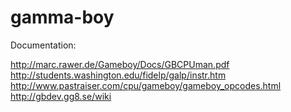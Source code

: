 gamma-boy
=========

Documentation:

http://marc.rawer.de/Gameboy/Docs/GBCPUman.pdf
http://students.washington.edu/fidelp/galp/instr.htm
http://www.pastraiser.com/cpu/gameboy/gameboy_opcodes.html
http://gbdev.gg8.se/wiki
